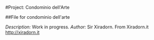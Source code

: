 #Project: Condominio dell'Arte

##File for condominio dell'arte

*Description:* Work in progress.
*Author:* Sir Xiradorn. From Xiradorn.it <http://xiradorn.it>
